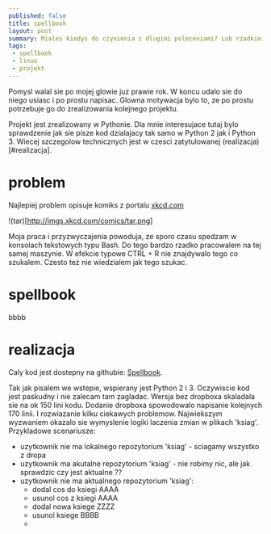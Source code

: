 ```yaml
---
published: false
title: spellbook
layout: post
summary: Miales kiedys do czynienia z dlugimi poleceniami? Lub rzadkimi na tyle, ze nie ma ich w .bash_history? Spellbook rozwiazuje te problemy.
tags: 
 - spellbook
 - linux
 - projekt
---
```


Pomysl walal sie po mojej glowie juz prawie rok. W koncu udalo sie do niego usiasc i po prostu napisac. Glowna motywacja bylo to, ze po prostu potrzebuje go do zrealizowania kolejnego projektu. 

Projekt jest zrealizowany w Pythonie. Dla mnie interesujace tutaj bylo sprawdzenie jak sie pisze kod dzialajacy tak samo w Python 2 jak i Python 3. Wiecej szczegolow technicznych jest w czesci zatytulowanej (realizacja)[#realizacja]. 

# problem

Najlepiej problem opisuje komiks z portalu [xkcd.com](http://imgs.xkcd.com/)

!(tar)[http://imgs.xkcd.com/comics/tar.png]

Moja praca i przyzwyczajenia powoduja, ze sporo czasu spedzam w konsolach tekstowych typu Bash. Do tego bardzo rzadko pracowalem na tej samej maszynie. W efekcie typowe CTRL + R nie znajdywalo tego co szukalem. Czesto tez nie wiedzialem jak tego szukac. 

# spellbook

bbbb

# realizacja

Caly kod jest dostepny na githubie: [Spellbook](https://github.com/donpiekarz/spellbook). 

Tak jak pisalem we wstepie, wspierany jest Python 2 i 3. Oczywiscie kod jest paskudny i nie zalecam tam zagladac. Wersja bez dropboxa skaladala sie na ok 150 lini kodu. Dodanie dropboxa spowodowalo napisanie kolejnych 170 linii. I rozwiazanie kilku ciekawych problemow. Najwiekszym wyzwaniem okazalo sie wymyslenie logiki laczenia zmian w plikach 'ksiag'. Przykladowe scenariusze:
- uzytkownik nie ma lokalnego repozytorium 'ksiag' - sciagamy wszystko z dropa
- uzytkownik ma akutalne repozytorium 'ksiag' - nie robimy nic, ale jak sprawdzic czy jest aktualne ??
- uzytkownik nie ma aktualnego repozytorium 'ksiag':
  - dodal cos do ksiegi AAAA
  - usunol cos z ksiegi AAAA
  - dodal nowa ksiege ZZZZ
  - usunol ksiege BBBB
  - 
